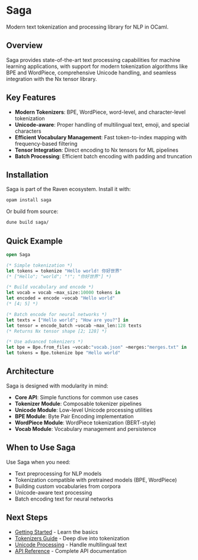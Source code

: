 # Saga

Modern text tokenization and processing library for NLP in OCaml.

## Overview

Saga provides state-of-the-art text processing capabilities for machine learning applications, with support for modern tokenization algorithms like BPE and WordPiece, comprehensive Unicode handling, and seamless integration with the Nx tensor library.

## Key Features

- **Modern Tokenizers**: BPE, WordPiece, word-level, and character-level tokenization
- **Unicode-aware**: Proper handling of multilingual text, emoji, and special characters
- **Efficient Vocabulary Management**: Fast token-to-index mapping with frequency-based filtering
- **Tensor Integration**: Direct encoding to Nx tensors for ML pipelines
- **Batch Processing**: Efficient batch encoding with padding and truncation

## Installation

Saga is part of the Raven ecosystem. Install it with:

```bash
opam install saga
```

Or build from source:

```bash
dune build saga/
```

## Quick Example

```ocaml
open Saga

(* Simple tokenization *)
let tokens = tokenize "Hello world! 你好世界"
(* ["Hello"; "world"; "!"; "你好世界"] *)

(* Build vocabulary and encode *)
let vocab = vocab ~max_size:10000 tokens in
let encoded = encode ~vocab "Hello world"
(* [4; 5] *)

(* Batch encode for neural networks *)
let texts = ["Hello world"; "How are you?"] in
let tensor = encode_batch ~vocab ~max_len:128 texts
(* Returns Nx tensor shape [2; 128] *)

(* Use advanced tokenizers *)
let bpe = Bpe.from_files ~vocab:"vocab.json" ~merges:"merges.txt" in
let tokens = Bpe.tokenize bpe "Hello world"
```

## Architecture

Saga is designed with modularity in mind:

- **Core API**: Simple functions for common use cases
- **Tokenizer Module**: Composable tokenizer pipelines
- **Unicode Module**: Low-level Unicode processing utilities
- **BPE Module**: Byte Pair Encoding implementation
- **WordPiece Module**: WordPiece tokenization (BERT-style)
- **Vocab Module**: Vocabulary management and persistence

## When to Use Saga

Use Saga when you need:

- Text preprocessing for NLP models
- Tokenization compatible with pretrained models (BPE, WordPiece)
- Building custom vocabularies from corpora
- Unicode-aware text processing
- Batch encoding text for neural networks

## Next Steps

- [Getting Started](getting-started.md) - Learn the basics
- [Tokenizers Guide](tokenizers.md) - Deep dive into tokenization
- [Unicode Processing](unicode.md) - Handle multilingual text
- [API Reference](/api/saga) - Complete API documentation